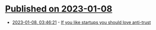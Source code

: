 # [Published on 2023-01-08](index.md)

* [2023-01-08, 03:46:21](https://news.ycombinator.com/item?id=34295828) - [If you like startups you should love anti-trust](https://alexwrites.substack.com/p/if-you-like-startups-you-should-love)
